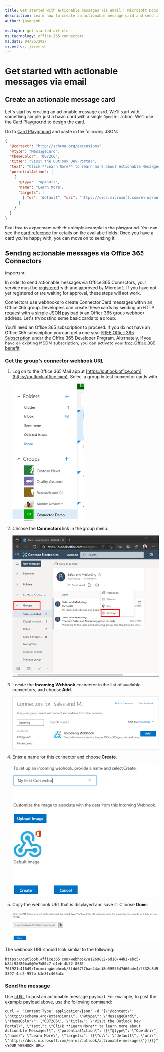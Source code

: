 ```yaml
---
title: Get started with actionable messages via email | Microsoft Docs
description: Learn how to create an actionable message card and send it via connectors.
author: jasonjoh

ms.topic: get-started-article
ms.technology: office-365-connectors
ms.date: 04/26/2017
ms.author: jasonjoh
---
```


# Get started with actionable messages via email

## Create an actionable message card

Let's start by creating an actionable message card. We'll start with something simple, just a basic card with a single `OpenUri` action. We'll use the [Card Playground](https://messagecardplayground.azurewebsites.net/) to design the card.

Go to [Card Playground](https://messagecardplayground.azurewebsites.net/) and paste in the following JSON:

```json
{
  "@context": "http://schema.org/extensions",
  "@type": "MessageCard",
  "themeColor": "0072C6",
  "title": "Visit the Outlook Dev Portal",
  "text": "Click **Learn More** to learn more about Actionable Messages!",
  "potentialAction": [
    {
      "@type": "OpenUri",
      "name": "Learn More",
      "targets": [
        { "os": "default", "uri": "https://docs.microsoft.com/en-us/outlook/actionable-messages" }
      ]
    }
  ]
}
```

Feel free to experiment with this simple example in the playground. You can see the [card reference](card-reference.md) for details on the available fields. Once you have a card you're happy with, you can move on to sending it.

## Sending actionable messages via Office 365 Connectors

> [!IMPORTANT]
> In order to send actionable messages via Office 365 Connectors, your service must be [registered](https://aka.ms/gotactions) with and approved by Microsoft. If you have not yet registered or are waiting for approval, these steps will not work.

Connectors use webhooks to create Connector Card messages within an Office 365 group. Developers can create these cards by sending an HTTP request with a simple JSON payload to an Office 365 group webhook address. Let's try posting some basic cards to a group.

You'll need an Office 365 subscription to proceed. If you do not have an Office 365 subscription you can get a one year [FREE Office 365 Subscription](https://dev.office.com/devprogram) under the Office 365 Developer Program.  Alternately, if you have an existing MSDN subscription, you can activate your [free Office 365 benefit](https://msdn.microsoft.com/en-us/subscriptions/manage).

### Get the group's connector webhook URL

1. Log on to the Office 365 Mail app at [https://outlook.office.com](https://outlook.office.com). Select a group to test connector cards with.

    ![A screenshot of the navigation menu in OWA with a group selected](images/get-started/select-group.png)
  
1. Choose the **Connectors** link in the group menu.

    ![A screenshot of the groups menu with the Connectors link](images/get-started/group-menu.png)
  
1. Locate the **Incoming Webhook** connector in the list of available connectors, and choose **Add**.

    ![A screenshot of the Incoming Webhook item in the available connectors list](images/get-started/incoming-webhook.png)
  
1. Enter a name for this connector and choose **Create**.

    ![A screenshot of the Incoming Webhook creation page](images/get-started/create-webhook.png)
  
1. Copy the webhook URL that is displayed and save it. Choose **Done**.

    ![A screenshot of the Incoming Webhook URL](images/get-started/webhook-url.png)
  
The webhook URL should look simliar to the following:

    https://outlook.office365.com/webhook/a1269812-6d10-44b1-abc5-b84f93580ba0@9e7b80c7-d1eb-4b52-8582-76f921e416d9/IncomingWebhook/3fdd6767bae44ac58e5995547d66a4e4/f332c8d9-3397-4ac5-957b-b8e3fc465a8c

### Send the message

Use [cURL](https://curl.haxx.se/) to post an actionable message payload. For example, to post the example payload above, use the following command:

```Shell
curl -H "Content-Type: application/json" -d "{\"@context\": \"http://schema.org/extensions\", \"@type\": \"MessageCard\", \"themeColor\": \"0072C6\", \"title\": \"Visit the Outlook Dev Portal\", \"text\": \"Click **Learn More** to learn more about Actionable Messages!\", \"potentialAction\": [{\"@type\": \"OpenUri\", \"name\": \"Learn More\", \"targets\": [{\"os\": \"default\", \"uri\": \"https://docs.microsoft.com/en-us/outlook/actionable-messages\"}]}]}" <YOUR WEBHOOK URL>
```